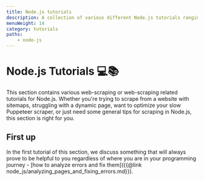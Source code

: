 ```yaml
---
title: Node.js tutorials
description: A collection of various different Node.js tutorials ranging from scraping sitemaps to optimizing your Puppeteer scraper.
menuWeight: 14
category: tutorials
paths:
    - node-js
---
```


# Node.js Tutorials 💻📚

This section contains various web-scraping or web-scraping related tutorials for Node.js. Whether you're trying to scrape from a website with sitemaps, struggling with a dynamic page, want to optimize your slow Puppeteer scraper, or just need some general tips for scraping in Node.js, this section is right for you.

## First up

In the first tutorial of this section, we discuss something that will always prove to be helpful to you regardless of where you are in your programming journey - [how to analyze errors and fix them]({{@link node_js/analyzing_pages_and_fixing_errors.md}}).
